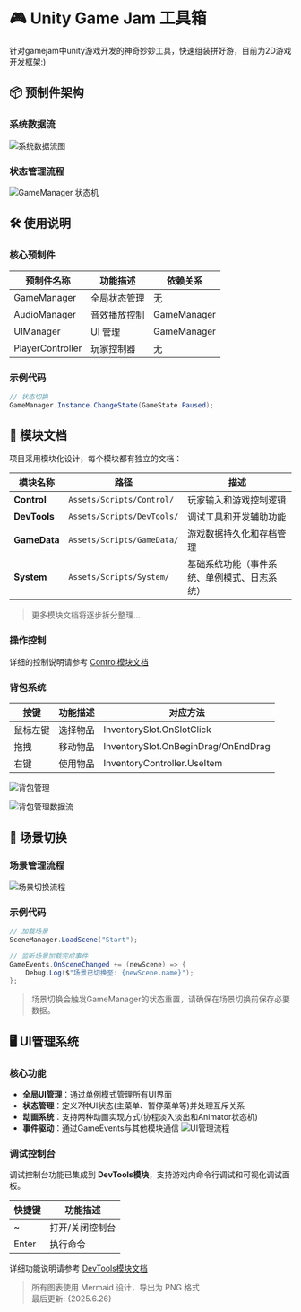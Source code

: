 # 🎮 Unity Game Jam 工具箱
针对gamejam中unity游戏开发的神奇妙妙工具，快速组装拼好游，目前为2D游戏开发框架:)

## 📦 预制件架构

### 系统数据流
![系统数据流图](Assets/Readme/diagrams/data-flow.png)

### 状态管理流程
![GameManager 状态机](Assets/Readme/diagrams/game-state-machine.png)

## 🛠 使用说明

### 核心预制件
| 预制件名称      | 功能描述                  | 依赖关系         |
|----------------|--------------------------|------------------|
| GameManager    | 全局状态管理              | 无              |
| AudioManager   | 音效播放控制              | GameManager     |
| UIManager      | UI 管理                  | GameManager     |
| PlayerController| 玩家控制器                | 无              |

### 示例代码
```csharp
// 状态切换
GameManager.Instance.ChangeState(GameState.Paused);
```

## 📂 模块文档

项目采用模块化设计，每个模块都有独立的文档：

| 模块名称 | 路径 | 描述 |
|----------|------|------|
| **Control** | `Assets/Scripts/Control/` | 玩家输入和游戏控制逻辑 |
| **DevTools** | `Assets/Scripts/DevTools/` | 调试工具和开发辅助功能 |
| **GameData** | `Assets/Scripts/GameData/` | 游戏数据持久化和存档管理 |
| **System** | `Assets/Scripts/System/` | 基础系统功能（事件系统、单例模式、日志系统） |

> 更多模块文档将逐步拆分整理...

### 操作控制
详细的控制说明请参考 [Control模块文档](Assets/Scripts/Control/README.md)

### 背包系统
| 按键       | 功能描述                  | 对应方法               |
|------------|--------------------------|-----------------------|
| 鼠标左键   | 选择物品                  | InventorySlot.OnSlotClick |
| 拖拽       | 移动物品                  | InventorySlot.OnBeginDrag/OnEndDrag |
| 右键       | 使用物品                  | InventoryController.UseItem |

![背包管理](Assets/Readme/diagrams/inventory.png)

![背包管理数据流](Assets/Readme/diagrams/inventory-mvc.png)

## 🔄 场景切换

### 场景管理流程
![场景切换流程](Assets/Readme/diagrams/scene-switch.png)

### 示例代码
```csharp
// 加载场景
SceneManager.LoadScene("Start");

// 监听场景加载完成事件
GameEvents.OnSceneChanged += (newScene) => {
    Debug.Log($"场景已切换至: {newScene.name}");
};
```

> 场景切换会触发GameManager的状态重置，请确保在场景切换前保存必要数据。

## 🖥 UI管理系统

### 核心功能
- **全局UI管理**：通过单例模式管理所有UI界面
- **状态管理**：定义7种UI状态(主菜单、暂停菜单等)并处理互斥关系
- **动画系统**：支持两种动画实现方式(协程淡入淡出和Animator状态机)
- **事件驱动**：通过GameEvents与其他模块通信
![UI管理流程](Assets/Readme/diagrams/ui-manager.png)

### 调试控制台
调试控制台功能已集成到 **DevTools模块**，支持游戏内命令行调试和可视化调试面板。

| 快捷键     | 功能描述                  |
|------------|--------------------------|
| ~          | 打开/关闭控制台           |
| Enter      | 执行命令                  |

详细功能说明请参考 [DevTools模块文档](Assets/Scripts/DevTools/README.md)

> 所有图表使用 Mermaid 设计，导出为 PNG 格式  
> 最后更新: {2025.6.26}